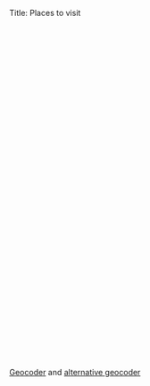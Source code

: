 Title: Places to visit

<link rel="stylesheet" href="/extra/leaflet/leaflet.css" />
<script src="/extra/leaflet/leaflet.js"></script>
<div id="map" style="height: 600px"></div>

<script>
(function () {
	var map = new L.Map('map');                       
                
	L.tileLayer('https://{s}.tile.openstreetmap.org/{z}/{x}/{y}.png', {
		attribution: '&copy; <a href="https://openstreetmap.org">OpenStreetMap</a> contributors',
		maxZoom: 18
	}).addTo(map);

	var center = new L.LatLng(46.7712101, 23.6236353); 
	map.setView(center, 1);

	var markers = [
		[ 48.1853715, 16.3189717, "Vienna Zoo" ],
		[ 37.4143233, -122.0773213, "Computer History Museum" ],
		[ 47.406968, 19.015177, "Csodák Palotája - csopa.hu" ],
		[ 47.7131424, 24.4375912, "Vişeu de Sus - cffviseu.ro" ],
		[ 33.1262476, -117.3115765, "Legoland California" ],
		[ 48.427275, 10.296693, "Legoland Deutschland" ],
		[ 51.462824, -0.647795, "Legoland England" ],
		[ 48.184865, 16.31224, "Schönbrunn" ],
		[ 48.190384, 16.31926, "Vienna Technical Museum" ],
		[ 44.805516, 20.469905, "Tesla Museum" ],
		[ 4.1754959, 73.5093474, "Maldives" ],
		[ 45.2025, 29.3132, "Pădurea Letea"],
	];

	for (var i=0; i<markers.length; i++) {
		var lat = markers[i][0];
		var lon = markers[i][1];
		var popupText = markers[i][2];

		var markerLocation = new L.LatLng(lat, lon);
		var marker = new L.Marker(markerLocation);
		map.addLayer(marker);
         
		marker.bindPopup(popupText);
	}
})();
</script>

[Geocoder](http://www.gpsvisualizer.com/geocode) and [alternative geocoder](http://www.findlatitudeandlongitude.com/batch-geocode/)

